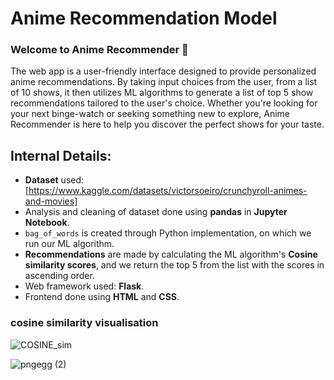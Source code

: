 
# Anime Recommendation Model

### **Welcome to Anime Recommender** 🎉

The web app is a user-friendly interface designed to provide personalized anime recommendations.
By taking input choices from the user, from a list of 10 shows, it then utilizes ML algorithms to generate a list of top 5 show recommendations tailored to the user's choice. 
Whether you're looking for your next binge-watch or seeking something new to explore, Anime Recommender is here to help you discover the perfect shows for your taste.

## Internal Details:

* **Dataset** used: [https://www.kaggle.com/datasets/victorsoeiro/crunchyroll-animes-and-movies]
* Analysis and cleaning of dataset done using **pandas** in **Jupyter Notebook**.
* ```bag_of_words``` is created through Python implementation, on which we run our ML algorithm.
* **Recommendations** are made by calculating the ML algorithm's **Cosine similarity scores**, and we return the top 5 from the list with the scores in ascending order.
* Web framework used: **Flask**.
* Frontend done using **HTML** and **CSS**.

### cosine similarity visualisation
![COSINE_sim](https://github.com/ShopnoBanerjee/anime-recommendation-model/assets/158451331/1f51caae-c99a-4702-8e4b-f49eb1a041c1)

![pngegg (2)](https://github.com/ShopnoBanerjee/anime-recommendation-model/assets/158451331/c22e699c-ac16-4562-a709-84491dafba48)
